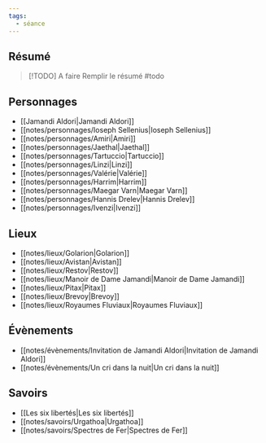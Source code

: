 ```yaml
---
tags:
  - séance
---
```

## Résumé

> [!TODO] A faire
> Remplir le résumé #todo


## Personnages
- [[Jamandi Aldori|Jamandi Aldori]]
- [[notes/personnages/Ioseph Sellenius|Ioseph Sellenius]]
- [[notes/personnages/Amiri|Amiri]]
- [[notes/personnages/Jaethal|Jaethal]]
- [[notes/personnages/Tartuccio|Tartuccio]]
- [[notes/personnages/Linzi|Linzi]]
- [[notes/personnages/Valérie|Valérie]]
- [[notes/personnages/Harrim|Harrim]]
- [[notes/personnages/Maegar Varn|Maegar Varn]]
- [[notes/personnages/Hannis Drelev|Hannis Drelev]]
- [[notes/personnages/Ivenzi|Ivenzi]]


## Lieux
- [[notes/lieux/Golarion|Golarion]]
- [[notes/lieux/Avistan|Avistan]]
- [[notes/lieux/Restov|Restov]]
- [[notes/lieux/Manoir de Dame Jamandi|Manoir de Dame Jamandi]]
- [[notes/lieux/Pitax|Pitax]]
- [[notes/lieux/Brevoy|Brevoy]]
- [[notes/lieux/Royaumes Fluviaux|Royaumes Fluviaux]]


## Évènements
- [[notes/évènements/Invitation de Jamandi Aldori|Invitation de Jamandi Aldori]]
- [[notes/évènements/Un cri dans la nuit|Un cri dans la nuit]]


## Savoirs
- [[Les six libertés|Les six libertés]]
- [[notes/savoirs/Urgathoa|Urgathoa]]
- [[notes/savoirs/Spectres de Fer|Spectres de Fer]]
